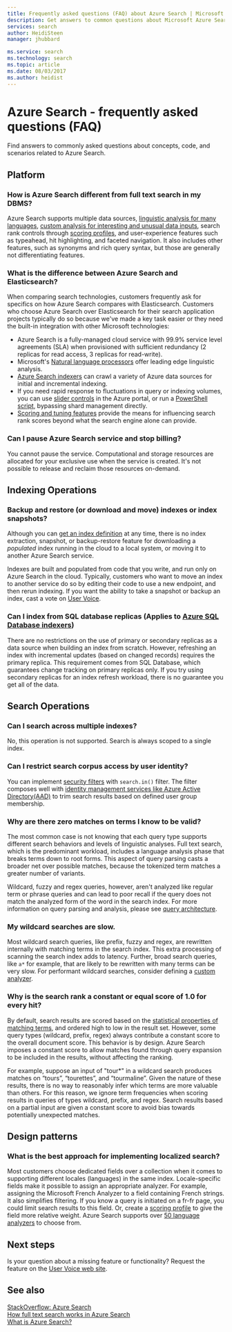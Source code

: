 ```yaml
---
title: Frequently asked questions (FAQ) about Azure Search | Microsoft Docs
description: Get answers to common questions about Microsoft Azure Search Service
services: search
author: HeidiSteen
manager: jhubbard

ms.service: search
ms.technology: search
ms.topic: article
ms.date: 08/03/2017
ms.author: heidist
---
```


# Azure Search - frequently asked questions (FAQ)

 Find answers to commonly asked questions about concepts, code, and scenarios related to Azure Search.

## Platform

### How is Azure Search different from full text search in my DBMS?

Azure Search supports multiple data sources, [linguistic analysis for many languages](https://docs.microsoft.com/rest/api/searchservice/language-support), [custom analysis for interesting and unusual data inputs](https://docs.microsoft.com/rest/api/searchservice/custom-analyzers-in-azure-search), search rank controls through [scoring profiles](https://docs.microsoft.com/rest/api/searchservice/add-scoring-profiles-to-a-search-index), and user-experience features such as typeahead, hit highlighting, and faceted navigation. It also includes other features, such as synonyms and rich query syntax, but those are generally not differentiating features.

### What is the difference between Azure Search and Elasticsearch?

When comparing search technologies, customers frequently ask for specifics on how Azure Search compares with Elasticsearch. Customers who choose Azure Search over Elasticsearch for their search application projects typically do so because we've made a key task easier or they need the built-in integration with other Microsoft technologies:

+ Azure Search is a fully-managed cloud service with 99.9% service level agreements (SLA) when provisioned with sufficient redundancy (2 replicas for read access, 3 replicas for read-write).
+ Microsoft's [Natural language processors](https://docs.microsoft.com/rest/api/searchservice/language-support) offer leading edge linguistic analysis.  
+ [Azure Search indexers](search-indexer-overview.md) can crawl a variety of Azure data sources for initial and incremental indexing.
+ If you need rapid response to fluctuations in query or indexing volumes, you can use [slider controls](search-manage.md#scale-up-or-down) in the Azure portal, or run a [PowerShell script](search-manage-powershell.md), bypassing shard management directly.  
+ [Scoring and tuning features](https://docs.microsoft.com/rest/api/searchservice/add-scoring-profiles-to-a-search-index) provide the means for influencing search rank scores beyond what the search engine alone can provide.

### Can I pause Azure Search service and stop billing?

You cannot pause the service. Computational and storage resources are allocated for your exclusive use when the service is created. It's not possible to release and reclaim those resources on-demand.

## Indexing Operations

### Backup and restore (or download and move) indexes or index snapshots?

Although you can [get an index definition](https://docs.microsoft.com/rest/api/searchservice/get-index) at any time, there is no index extraction, snapshot, or backup-restore feature for downloading a *populated* index running in the cloud to a local system, or moving it to another Azure Search service.

Indexes are built and populated from code that you write, and run only on Azure Search in the cloud. Typically, customers who want to move an index to another service do so by editing their code to use a new endpoint, and then rerun indexing. If you want the ability to take a snapshot or backup an index, cast a vote on [User Voice](https://feedback.azure.com/forums/263029-azure-search/suggestions/8021610-backup-snapshot-of-index).

### Can I index from SQL database replicas (Applies to [Azure SQL Database indexers](https://docs.microsoft.com/azure/search/search-howto-connecting-azure-sql-database-to-azure-search-using-indexers))

There are no restrictions on the use of primary or secondary replicas as a data source when building an index from scratch. However, refreshing an index with incremental updates (based on changed records) requires the primary replica. This requirement comes from SQL Database, which guarantees change tracking on primary replicas only. If you try using secondary replicas for an index refresh workload, there is no guarantee you get all of the data.

## Search Operations

### Can I search across multiple indexes?

No, this operation is not supported. Search is always scoped to a single index.

### Can I restrict search corpus access by user identity?

You can implement [security filters](https://docs.microsoft.com/azure/search/search-security-trimming-for-azure-search) with `search.in()` filter. The filter composes well with [identity management services like Azure Active Directory(AAD)](https://docs.microsoft.com/azure/search/search-security-trimming-for-azure-search-with-aad) to trim search results based on defined user group membership.

### Why are there zero matches on terms I know to be valid?

The most common case is not knowing that each query type supports different search behaviors and levels of linguistic analyses. Full text search, which is the predominant workload, includes a language analysis phase that breaks terms down to root forms. This aspect of query parsing casts a broader net over possible matches, because the tokenized term matches a greater number of variants.

Wildcard, fuzzy and regex queries, however, aren't analyzed like regular term or phrase queries and can lead to poor recall if the query does not match the analyzed form of the word in the search index. For more information on query parsing and analysis, please see [query architecture](https://docs.microsoft.com/azure/search/search-lucene-query-architecture).

### My wildcard searches are slow.

Most wildcard search queries, like prefix, fuzzy and regex, are rewritten internally with matching terms in the search index. This extra processing of scanning the search index adds to latency. Further, broad search queries, like `a*` for example, that are likely to be rewritten with many terms can be very slow. For performant wildcard searches, consider defining a [custom analyzer](https://docs.microsoft.com/rest/api/searchservice/custom-analyzers-in-azure-search).

### Why is the search rank a constant or equal score of 1.0 for every hit?

By default, search results are scored based on the [statistical properties of matching terms](search-lucene-query-architecture.md#stage-4-scoring), and ordered high to low in the result set. However, some query types (wildcard, prefix, regex) always contribute a constant score to the overall document score. This behavior is by design. Azure Search imposes a constant score to allow matches found through query expansion to be included in the results, without affecting the ranking.

For example, suppose an input of "tour*" in a wildcard search produces matches on “tours”, “tourettes”, and “tourmaline”. Given the nature of these results, there is no way to reasonably infer which terms are more valuable than others. For this reason, we ignore term frequencies when scoring results in queries of types wildcard, prefix, and regex. Search results based on a partial input are given a constant score to avoid bias towards potentially unexpected matches.

## Design patterns

### What is the best approach for implementing localized search?

Most customers choose dedicated fields over a collection when it comes to supporting different locales (languages) in the same index. Locale-specific fields make it possible to assign an appropriate analyzer. For example, assigning the Microsoft French Analyzer to a field  containing French strings. It also simplifies filtering. If you know a query is initiated on a fr-fr page, you could limit search results to this field. Or, create a [scoring profile](https://docs.microsoft.com/rest/api/searchservice/add-scoring-profiles-to-a-search-index) to give the field more relative weight. Azure Search supports over [50 language analyzers](https://docs.microsoft.com/azure/search/search-language-support) to choose from.

## Next steps

Is your question about a missing feature or functionality? Request the feature on the [User Voice web site](https://feedback.azure.com/forums/263029-azure-search).

## See also

 [StackOverflow: Azure Search](https://stackoverflow.com/questions/tagged/azure-search)   
 [How full text search works in Azure Search](search-lucene-query-architecture.md)  
 [What is Azure Search?](search-what-is-azure-search.md)

